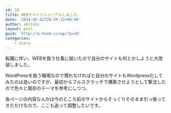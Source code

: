 ```yaml
---
id: 10
title: WEBサイトリニューアルしました。
date: '2014-02-02T20:39:32+09:00'
author: akitoki
layout: post
guid: 'http://a-head.cc/wp/?p=10'
categories:
    - diary
---
```


転職に伴い、WEBを扱う仕事に就いたので自分のサイトも何とかしようと大改装しました。

WordPressを扱う職場なので慣れなければと自分のサイトもWordpress化してみたのは良いのですが、最初からフルスクラッチで構築させようとして撃沈したので色々と既存のテーマを参考にしつつ。

各ページの内容なんかは今のところ前のサイトからそっくりそのまま引っ張ってきただけなので、ここも追って調整したいです。

